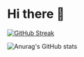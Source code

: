 <h1>Hi there 👋</h1>


[![GitHub Streak](https://streak-stats.demolab.com/?user=Hugo-Sodre)](https://git.io/streak-stats)



![Anurag's GitHub stats](https://github-readme-stats.vercel.app/api?username=anuraghazra&show_icons=true&theme=tokyonight)
